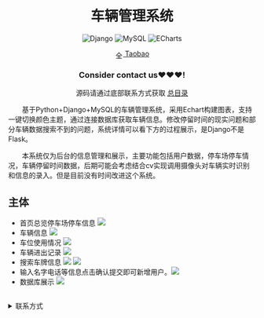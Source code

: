<div align="center">
  <h1>车辆管理系统</h1>

![Django](https://img.shields.io/badge/Django-092E20?style=for-the-badge&logo=django&logoColor=white&style=plastic)
![MySQL](https://img.shields.io/badge/MySQL-4479A1.svg?style=for-the-badge&logo=mysql&logoColor=white&style=plastic) 
![ECharts](https://img.shields.io/badge/ECharts-3DDC84.svg?style=for-the-badge&logo=apacheecharts&logoColor=white&style=plastic)  

<img src="https://www.taobao.com/favicon.ico" alt="全球 Web 图标" role="presentation" data-bm="45" width="17" height="17" align="center" ><a href='https://shop230447850.taobao.com/' > Taobao</a></img>
  ### **Consider contact us❤️❤️❤️!**
</div>

<div align="center">

源码请通过底部联系方式获取 [总目录](https://gitee.com/k54kdk/k54kdk/#djangomysql系统展示)

</div>

&emsp;&emsp;基于Python+Django+MySQL的车辆管理系统，采用Echart构建图表，支持一键切换颜色主题，通过连接数据库获取车辆信息。修改停留时间的现实问题和部分车辆数据搜索不到的问题，系统详情可以看下方的过程展示，是Django不是Flask。

&emsp;&emsp;本系统仅为后台的信息管理和展示，主要功能包括用户数据，停车场停车情况，车辆停留时间数据，后期可能会考虑结合cv实现调用摄像头对车辆实时识别和信息的录入。但是目前没有时间改进这个系统。
## 主体
- 首页总览停车场停车信息
![](https://gitee.com/k54kdk/result_display/raw/master/src/车辆管理系统/1index.png)
- 车辆信息
![](https://gitee.com/k54kdk/result_display/raw/master/src/车辆管理系统/2车辆进出记录表.png)
- 车位使用情况
![](https://gitee.com/k54kdk/result_display/raw/master/src/车辆管理系统/2停车场使用情况.png)
- 车辆进出记录
![](https://gitee.com/k54kdk/result_display/raw/master/src/车辆管理系统/3车辆信息记录.png)
- 搜索车牌信息
![](https://gitee.com/k54kdk/result_display/raw/master/src/车辆管理系统/4查询车辆信息.png)
![](https://gitee.com/k54kdk/result_display/raw/master/src/车辆管理系统/5用户.png)
- 输入名字电话等信息点击确认提交即可新增用户。![](https://gitee.com/k54kdk/result_display/raw/master/src/车辆管理系统/6添加用户.png)
- 数据库展示
![](https://gitee.com/k54kdk/result_display/raw/master/src/车辆管理系统/数据库展示.png)

##

<details>
<summary> 联系方式</summary>
<html>
    <div align="center">
        <table align="center" >
            <tr>
                <td>
                    <img src="https://gitee.com/k54kdk/result_display/raw/master/src/联系二维码/微信好友.jpg" height=350/>
                </td>
                <td>
                    <img src="https://gitee.com/k54kdk/result_display/raw/master/src/联系二维码/QQ好友.jpg" height=350/>
                </td>
            </tr>
        </table>
    </div>
</html>
